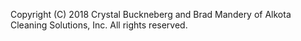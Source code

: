 
Copyright (C) 2018 Crystal Buckneberg and Brad Mandery of Alkota Cleaning Solutions, Inc.  All rights reserved.
